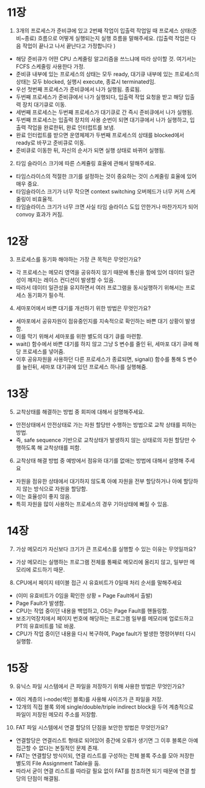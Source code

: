 # 11장

1. 3개의 프로세스가 준비큐에 있고 2번째 작업이 입출력 작업일 때 프로세스 상태(준비~종료) 흐름으로 어떻게 실행되는지 실행 흐름을 말해주세요. (입출력 작업은 다음 작업이 끝나고 나서 끝난다고 가정합니다 )

- 해당 준비큐가 어떤 CPU 스케줄링 알고리즘을 쓰느냐에 따라 상이할 것. 여기서는 FCFS 스케줄링 사용한다 가정.
- 준비큐 내부에 있는 프로세스의 상태는 모두 ready, 대기큐 내부에 있는 프로세스의 상태는 모두 blocked, 실행시 execute, 종료시 terminated임.
- 우선 첫번째 프로세스가 준비큐에서 나가 실행됨. 종료됨.
- 두번째 프로세스가 준비큐에서 나가 실행되다, 입출력 작업 요청을 받고 해당 입출력 장치 대기큐로 이동.
- 세번째 프로세스는 두번쨰 프로세스가 대기큐로 간 즉시 준비큐에서 나가 실행됨.
- 두번째 프로세스는 입출력 장치의 사용 순번이 되면 대기큐에서 나가 실행하고, 입출력 작업을 완료한뒤, 완료 인터럽트를 보냄.
- 완료 인터럽트를 받으면 운영체제가 두번째 프로세스의 상태를 blocked에서 ready로 바꾸고 준비큐로 이동.
- 준비큐로 이동한 뒤, 자신의 순서가 되면 실행 상태로 바뀌어 실행됨.

2. 타임 슬라이스 크기에 따른 스케쥴링 효율에 관해서 말해주세요.

- 타임스라이스의 적절한 크기를 설정하는 것이 중요하는 것이 스케줄링 효율에 있어 매우 중요.
- 타임슬라이스 크기가 너무 작으면 context switching 오버헤드가 너무 커져 스케줄링이 비효율적.
- 타임슬라이스 크기가 너무 크면 사실 타임 슬라이스 도입 안한거나 마찬가지가 되어 convoy 효과가 커짐.

# 12장

3. 프로세스를 동기화 해야하는 가장 큰 목적은 무엇인가요?

- 각 프로세스는 메모리 영역을 공유하지 않기 때문에 통신을 함에 있어 데이터 일관성이 깨지는 레이스 컨디션이 발생할 수 있음.
- 따라서 데이터 일관성을 유지하면서 여러 프로그램을 동시실행하기 위해서는 프로세스 동기화가 필수적.

4. 세마포어에서 바쁜 대기를 개선하기 위한 방법은 무엇인가요?

- 세마포에서 공유자원이 점유중인지를 지속적으로 확인하는 바쁜 대기 상황이 발생함.
- 이를 막기 위해서 세마포를 위한 별도의 대기 큐를 마련함.
- wait() 함수에서 바쁜 대기를 하지 않고 그냥 S 변수를 줄인 뒤, 세마포 대기 큐에 해당 프로세스를 넣어줌.
- 이후 공유자원을 사용하던 다른 프로세스가 종료되면, signal() 함수를 통해 S 변수를 늘린뒤, 세마포 대기큐에 있던 프로세스 하나를 실행해줌.

# 13장

5. 교착상태를 해결하는 방법 중 회피에 대해서 설명해주세요.

- 안전상태에서 안전상태로 가는 자원 할당만 수행하는 방법으로 교착 상태를 피하는 방법.
- 즉, safe sequence 기반으로 교착상태가 발생하지 않는 상태로의 자원 할당만 수행하도록 해 교착상태를 피함.

6. 교착상태 해결 방법 중 예방에서 점유와 대기를 없애는 방법에 대해서 설명해 주세요

- 자원을 점유한 상태에서 대기하지 않도록 아예 자원을 전부 할당하거나 아예 할당하지 않는 방식으로 자원을 할당함.
- 이는 효율성이 좋지 않음.
- 특히 자원을 많이 사용하는 프로세스의 경우 기아상태에 빠질 수 있음.

# 14장

7. 가상 메모리가 자신보다 크기가 큰 프로세스를 실행할 수 있는 이유는 무엇일까요?

- 가상 메모리는 실행하는 프로그램 전체를 통째로 메모리에 올리지 않고, 일부만 메모리에 로드하기 때문.

8. CPU에서 페이지 테이블 접근 시 유효비트가 0일때 처리 순서를 말해주세요

- (이미 유효비트가 0임을 확인한 상황 = Page Fault에서 출발)
- Page Fault가 발생함.
- CPU는 작업 중이던 내용을 백업하고, OS는 Page Fault를 핸들링함.
- 보조기억장치에서 페이지 번호에 해당하는 프로그램 일부를 메모리에 업로드하고 PT의 유효비트를 1로 바꿈.
- CPU가 작업 중이던 내용을 다시 복구하여, Page fault가 발생한 명령어부터 다시 실행함.

# 15장

9. 유닉스 파일 시스템에서 큰 파일을 저장하기 위해 사용한 방법은 무엇인가요?

- 여러 계층의 i-node(색인 블록)를 사용해 사이즈가 큰 파일을 저장.
- 12개의 직접 블록 외에 single/double/triple indirect block을 두어 계층적으로 파일이 저장된 메모리 주소를 저장함.

10. FAT 파일 시스템에서 연결 할당의 단점을 보안한 방법은 무엇인가요?

- 연결할당은 연결리스트 형태로 되어있어 중간에 오류가 생기면 그 이후 블록은 아예 접근할 수 없다는 본질적인 문제 존재.
- FAT는 연결할당 방식이되, 연결 리스트를 구성하는 전체 블록 주소를 모아 저장한 별도의 File Assignment Table을 둠.
- 따라서 굳이 연결 리스트를 따라갈 필요 없이 FAT를 참조하면 되기 때문에 연결 할당의 단점이 해결됨.
